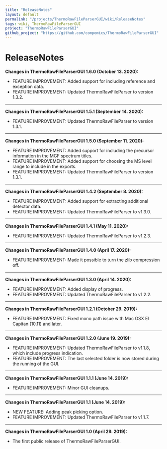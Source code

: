 ```yaml
---
title: "ReleaseNotes"
layout: default
permalink: "/projects/ThermoRawFileParserGUI/wiki/ReleaseNotes"
tags: wiki, ThermoRawFileParserGUI
project: "ThermoRawFileParserGUI"
github_project: "https://github.com/compomics/ThermoRawFileParserGUI"
---
```


# ReleaseNotes

**Changes in ThermoRawFileParserGUI 1.6.0 (October 13. 2020):**

 * FEATURE IMPROVEMENT: Added support for including reference and exception data.
 * FEATURE IMPROVEMENT: Updated ThermoRawFileParser to version 1.3.2.

---

**Changes in ThermoRawFileParserGUI 1.5.1 (September 14. 2020):**

 * FEATURE IMPROVEMENT: Updated ThermoRawFileParser to version 1.3.1.

---

**Changes in ThermoRawFileParserGUI 1.5.0 (September 11. 2020):**

 * FEATURE IMPROVEMENT: Added support for including the precursor information in the MGF spectrum titles.
 * FEATURE IMPROVEMENT: Added support for choosing the MS level range to include in the exports.
 * FEATURE IMPROVEMENT: Updated ThermoRawFileParser to version 1.3.1.

---

**Changes in ThermoRawFileParserGUI 1.4.2 (September 8. 2020):**

 * FEATURE IMPROVEMENT: Added support for extracting additional detector data.
 * FEATURE IMPROVEMENT: Updated ThermoRawFileParser to v1.3.0.

---

**Changes in ThermoRawFileParserGUI 1.4.1 (May 11. 2020):**

  * FEATURE IMPROVEMENT: Updated ThermoRawFileParser to v1.2.3.

---

**Changes in ThermoRawFileParserGUI 1.4.0 (April 17. 2020):**

  * FEATURE IMPROVEMENT: Made it possible to turn the zlib compression off.

---

**Changes in ThermoRawFileParserGUI 1.3.0 (April 14. 2020):**

  * FEATURE IMPROVEMENT: Added display of progress.
  * FEATURE IMPROVEMENT: Updated ThermoRawFileParser to v1.2.2.

---

**Changes in ThermoRawFileParserGUI 1.2.1 (October 29. 2019):**

  * FEATURE IMPROVEMENT: Fixed mono path issue with Mac OSX El Capitan (10.11) and later.

---

**Changes in ThermoRawFileParserGUI 1.2.0 (June 19. 2019):**

  * FEATURE IMPROVEMENT: Updated ThermoRawFileParser to v1.1.8, which include progress indication.
  * FEATURE IMPROVEMENT: The last selected folder is now stored during the running of the GUI.

---

**Changes in ThermoRawFileParserGUI 1.1.1 (June 14. 2019):**

  * FEATURE IMPROVEMENT: Minor GUI cleanups.

---

**Changes in ThermoRawFileParserGUI 1.1 (June 14. 2019):**

  * NEW FEATURE: Adding peak picking option.
  * FEATURE IMPROVEMENT: Updated ThermoRawFileParser to v1.1.7.

---

**Changes in ThermoRawFileParserGUI 1.0 (April 29. 2019):**

  * The first public release of ThermoRawFileParserGUI.
